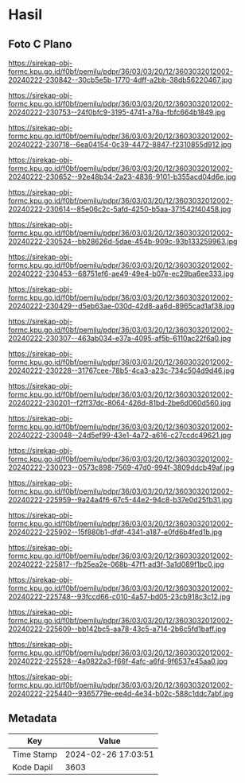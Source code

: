 # Hasil

## Foto C Plano

https://sirekap-obj-formc.kpu.go.id/f0bf/pemilu/pdpr/36/03/03/20/12/3603032012002-20240222-230842--30cb5e5b-1770-4dff-a2bb-38db56220467.jpg

https://sirekap-obj-formc.kpu.go.id/f0bf/pemilu/pdpr/36/03/03/20/12/3603032012002-20240222-230753--24f0bfc9-3195-4741-a76a-fbfc664b1849.jpg

https://sirekap-obj-formc.kpu.go.id/f0bf/pemilu/pdpr/36/03/03/20/12/3603032012002-20240222-230718--6ea04154-0c39-4472-8847-f2310855d912.jpg

https://sirekap-obj-formc.kpu.go.id/f0bf/pemilu/pdpr/36/03/03/20/12/3603032012002-20240222-230652--92e48b34-2a23-4836-9101-b355acd04d6e.jpg

https://sirekap-obj-formc.kpu.go.id/f0bf/pemilu/pdpr/36/03/03/20/12/3603032012002-20240222-230614--85e06c2c-5afd-4250-b5aa-371542f40458.jpg

https://sirekap-obj-formc.kpu.go.id/f0bf/pemilu/pdpr/36/03/03/20/12/3603032012002-20240222-230524--bb28626d-5dae-454b-909c-93b133259963.jpg

https://sirekap-obj-formc.kpu.go.id/f0bf/pemilu/pdpr/36/03/03/20/12/3603032012002-20240222-230453--68751ef6-ae49-49e4-b07e-ec29ba6ee333.jpg

https://sirekap-obj-formc.kpu.go.id/f0bf/pemilu/pdpr/36/03/03/20/12/3603032012002-20240222-230429--d5eb63ae-030d-42d8-aa6d-8965cad1af38.jpg

https://sirekap-obj-formc.kpu.go.id/f0bf/pemilu/pdpr/36/03/03/20/12/3603032012002-20240222-230307--463ab034-e37a-4095-af5b-6110ac22f6a0.jpg

https://sirekap-obj-formc.kpu.go.id/f0bf/pemilu/pdpr/36/03/03/20/12/3603032012002-20240222-230228--31767cee-78b5-4ca3-a23c-734c504d9d46.jpg

https://sirekap-obj-formc.kpu.go.id/f0bf/pemilu/pdpr/36/03/03/20/12/3603032012002-20240222-230201--f2ff37dc-8064-426d-81bd-2be6d060d560.jpg

https://sirekap-obj-formc.kpu.go.id/f0bf/pemilu/pdpr/36/03/03/20/12/3603032012002-20240222-230048--24d5ef99-43e1-4a72-a616-c27ccdc49621.jpg

https://sirekap-obj-formc.kpu.go.id/f0bf/pemilu/pdpr/36/03/03/20/12/3603032012002-20240222-230023--0573c898-7569-47d0-994f-3809ddcb49af.jpg

https://sirekap-obj-formc.kpu.go.id/f0bf/pemilu/pdpr/36/03/03/20/12/3603032012002-20240222-225959--9a24a4f6-67c5-44e2-94c8-b37e0d25fb31.jpg

https://sirekap-obj-formc.kpu.go.id/f0bf/pemilu/pdpr/36/03/03/20/12/3603032012002-20240222-225902--15f880b1-dfdf-4341-a187-e0fd6b4fed1b.jpg

https://sirekap-obj-formc.kpu.go.id/f0bf/pemilu/pdpr/36/03/03/20/12/3603032012002-20240222-225817--fb25ea2e-068b-47f1-ad3f-3a1d089f1bc0.jpg

https://sirekap-obj-formc.kpu.go.id/f0bf/pemilu/pdpr/36/03/03/20/12/3603032012002-20240222-225748--93fccd66-c010-4a57-bd05-23cb918c3c12.jpg

https://sirekap-obj-formc.kpu.go.id/f0bf/pemilu/pdpr/36/03/03/20/12/3603032012002-20240222-225609--bb142bc5-aa78-43c5-a714-2b6c5fd1baff.jpg

https://sirekap-obj-formc.kpu.go.id/f0bf/pemilu/pdpr/36/03/03/20/12/3603032012002-20240222-225528--4a0822a3-f66f-4afc-a6fd-9f6537e45aa0.jpg

https://sirekap-obj-formc.kpu.go.id/f0bf/pemilu/pdpr/36/03/03/20/12/3603032012002-20240222-225440--9365779e-ee4d-4e34-b02c-588c1ddc7abf.jpg


## Metadata

| Key        | Value               |
| ---------- | ------------------- |
| Time Stamp | 2024-02-26 17:03:51 |
| Kode Dapil | 3603                |



